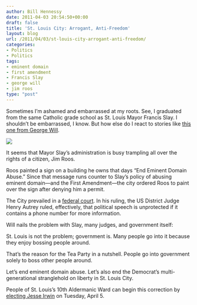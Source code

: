 ```yaml
---
author: Bill Hennessy
date: 2011-04-03 20:54:50+00:00
draft: false
title: 'St. Louis City: Arrogant, Anti-Freedom'
layout: blog
url: /2011/04/03/st-louis-city-arrogant-anti-freedom/
categories:
- Politics
- Politics
tags:
- eminent domain
- first amendment
- Francis Slay
- george will
- jim roos
type: "post"
---
```


Sometimes I’m ashamed and embarrassed at my roots. See, I graduated from the same Catholic grade school as St. Louis Mayor Francis Slay. I shouldn’t be embarrassed, I know. But how else do I react to stories like [this one from George Will](https://www.washingtonpost.com/opinions/in-st-louis-a-protest-sign-meets-government-arrogance/2011/04/01/AFvR4wJC_story.html).

![](https://1.bp.blogspot.com/_PzC40zTIj2A/S7N35GQXOUI/AAAAAAAAAG4/wLnIPDtaFAA/s1600/End+Eminent+Domain+Abuse+Mural+KMOX+image.jpg)


It seems that Mayor Slay’s administration is busy trampling all over the rights of a citizen, Jim Roos. 

Roos painted a sign on a building he owns that days “End Eminent Domain Abuse.” Since that message runs counter to Slay’s policy of abusing eminent domain—and the First Amendment—the city ordered Roos to paint over the sign after denying him a permit. 

The City prevailed in a [federal court](https://ownerscounsel.blogspot.com/2010/03/judge-ruled-anti-eminent-domain-mural.html). In his ruling, the US District Judge Henry Autrey ruled, effectively, that political speech is unprotected if it contains a phone number for more information. 

Will nails the problem with Slay, many judges, and government itself:

St. Louis is not the problem; government is. Many people go into it because they enjoy bossing people around.

That’s the reason for the Tea Party in a nutshell. People go into government solely to boss other people around. 

Let’s end eminent domain abuse. Let’s also end the Democrat’s multi-generational stranglehold on liberty in St. Louis City. 

People of St. Louis’s 10th Aldermanic Ward can begin this correction by [electing Jesse Irwin](https://www.irwinforalderman.com/) on Tuesday, April 5.
